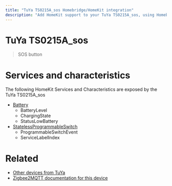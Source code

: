```yaml
---
title: "TuYa TS0215A_sos Homebridge/HomeKit integration"
description: "Add HomeKit support to your TuYa TS0215A_sos, using Homebridge, Zigbee2MQTT and homebridge-z2m."
---
```

<!---
This file has been GENERATED using src/docgen/docgen.ts
DO NOT EDIT THIS FILE MANUALLY!
-->
# TuYa TS0215A_sos
> SOS button


# Services and characteristics
The following HomeKit Services and Characteristics are exposed by
the TuYa TS0215A_sos

* [Battery](../../battery.md)
  * BatteryLevel
  * ChargingState
  * StatusLowBattery
* [StatelessProgrammableSwitch](../../action.md)
  * ProgrammableSwitchEvent
  * ServiceLabelIndex


# Related
* [Other devices from TuYa](../index.md#tuya)
* [Zigbee2MQTT documentation for this device](https://www.zigbee2mqtt.io/devices/TS0215A_sos.html)